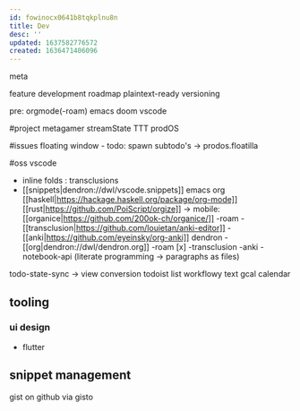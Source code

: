 ```yaml
---
id: fowinocx0641b8tqkplnu8n
title: Dev
desc: ''
updated: 1637582776572
created: 1636471406096
---
```


meta

feature development roadmap
  plaintext-ready versioning

pre: orgmode(-roam)
  emacs
    doom
  vscode

#project
metagamer
streamState
TTT
prodOS

#issues
floating window - todo: spawn subtodo's
-> prodos.floatilla

#oss
vscode
  - inline folds : transclusions
  - [[snippets|dendron://dwl/vscode.snippets]]
emacs
org
  [[haskell|https://hackage.haskell.org/package/org-mode]]
  [[rust|https://github.com/PoiScript/orgize]]
  -> mobile: [[organice|https://github.com/200ok-ch/organice/]]
  -roam
  -[[transclusion|https://github.com/louietan/anki-editor]]
  -[[anki|https://github.com/eyeinsky/org-anki]]
dendron
  -[[org|dendron://dwl/dendron.org]]
  -roam [x]
  -transclusion
  -anki
  -notebook-api (literate programming -> paragraphs as files)

todo-state-sync -> view conversion
todoist   list
workflowy text
gcal      calendar

## tooling
### ui design
- flutter

## snippet management
gist on github via gisto
